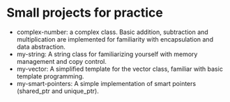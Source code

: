 # Small projects for practice

- complex-number: a complex class. Basic addition, subtraction and multiplication are implemented for familiarity with encapsulation and data abstraction.
- my-string: A string class for familiarizing yourself with memory management and copy control.
- my-vector: A simplified template for the vector<T> class, familiar with basic template programming.
- my-smart-pointers: A simple implementation of smart pointers (shared_ptr and unique_ptr).